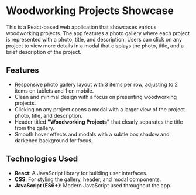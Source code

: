 # Woodworking Projects Showcase

This is a React-based web application that showcases various woodworking projects. The app features a photo gallery where each project is represented with a photo, title, and description. Users can click on any project to view more details in a modal that displays the photo, title, and a brief description of the project.

## Features

- Responsive photo gallery layout with 3 items per row, adjusting to 2 items on tablets and 1 on mobile.
- Clean and minimal design with a focus on presenting woodworking projects.
- Clicking on any project opens a modal with a larger view of the project photo, title, and description.
- Header titled **"Woodworking Projects"** that clearly separates the title from the gallery.
- Smooth hover effects and modals with a subtle box shadow and darkened background for focus.

## Technologies Used

- **React**: A JavaScript library for building user interfaces.
- **CSS**: For styling the gallery, header, and modal components.
- **JavaScript (ES6+)**: Modern JavaScript used throughout the app.